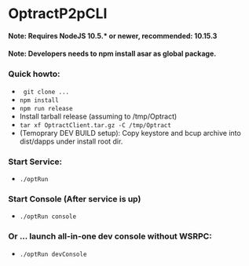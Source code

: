 # OptractP2pCLI 
#### Note: Requires NodeJS 10.5.* or newer, recommended: 10.15.3
#### Note: Developers needs to npm install asar as global package.

### Quick howto:
- ``` git clone ...```
- ``` npm install ```
- ``` npm run release ```
- Install tarball release (assuming to /tmp/Optract)
- ``` tar xf OptractClient.tar.gz -C /tmp/Optract ```
- (Temoprary DEV BUILD setup): Copy keystore and bcup archive into dist/dapps under install root dir.

### Start Service:
- ``` ./optRun ```

### Start Console (After service is up)
- ``` ./optRun console ```

### Or ... launch all-in-one dev console without WSRPC:
- ``` ./optRun devConsole ```
